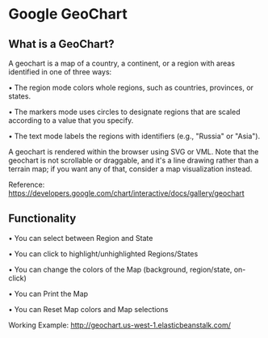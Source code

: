 # Google GeoChart

## What is a GeoChart?

A geochart is a map of a country, a continent, or a region with areas identified in one of three ways:

• The region mode colors whole regions, such as countries, provinces, or states.

• The markers mode uses circles to designate regions that are scaled according to a value that you specify.

• The text mode labels the regions with identifiers (e.g., "Russia" or "Asia").

A geochart is rendered within the browser using SVG or VML. Note that the geochart is not scrollable or draggable, and it's a line drawing rather than a terrain map; if you want any of that, consider a map visualization instead.

Reference: https://developers.google.com/chart/interactive/docs/gallery/geochart


## Functionality

• You can select between Region and State

• You can click to highlight/unhighlighted Regions/States

• You can change the colors of the Map (background, region/state, on-click)

• You can Print the Map

• You can Reset Map colors and Map selections

Working Example: http://geochart.us-west-1.elasticbeanstalk.com/

